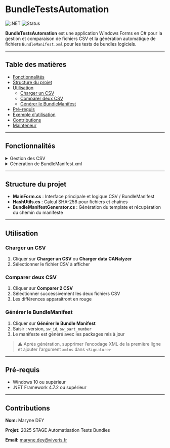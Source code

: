﻿# BundleTestsAutomation

![.NET](https://img.shields.io/badge/.NET-8.0-blue)
![Status](https://img.shields.io/badge/status-active-success)

**BundleTestsAutomation** est une application Windows Forms en C# pour la gestion et comparaison de fichiers CSV et la génération automatique de fichiers `BundleManifest.xml` pour les tests de bundles logiciels.

---

## Table des matières

- [Fonctionnalités](#fonctionnalités)
- [Structure du projet](#structure-du-projet)
- [Utilisation](#utilisation)
  - [Charger un CSV](#charger-un-csv)
  - [Comparer deux CSV](#comparer-deux-csv)
  - [Générer le BundleManifest](#générer-le-bundlemanifest)
- [Pré-requis](#pré-requis)
- [Exemple d’utilisation](#exemple-dutilisation)
- [Contributions](#contributions)
- [Mainteneur](#mainteneur)

---

## Fonctionnalités

<details>
<summary>Gestion des CSV</summary>

- Charger et afficher un CSV standard dans une grille.
- Charger un CSV CANalyzer filtré.
- Comparer deux CSV et mettre en évidence les différences en rouge.
- Synchronisation des grilles lors du scroll pour faciliter la comparaison.
</details>

<details>
<summary>Génération de BundleManifest.xml</summary>

- Génération d’un template XML complet avec :
  - Services et paramètres
  - Runlevels configurables
  - Packages avec `digest`, `filename`, `version` et arguments d’exécution
  - Signature XML conforme `xmldsig`
- Mise à jour automatique des packages et calcul du SHA-256 pour fichiers et dossiers
- Modification du second argument du package `WirelessManager` (`sw_id`)
- Boîtes de dialogue pour saisir : version, `sw_id` et `sw_part_number`
</details>

---

## Structure du projet

- **MainForm.cs** : Interface principale et logique CSV / BundleManifest
- **HashUtils.cs** : Calcul SHA-256 pour fichiers et chaînes
- **BundleManifestGenerator.cs** : Génération du template et récupération du chemin du manifeste

---

## Utilisation

### Charger un CSV

1. Cliquer sur **Charger un CSV** ou **Charger data CANalyzer**  
2. Sélectionner le fichier CSV à afficher  

### Comparer deux CSV

1. Cliquer sur **Comparer 2 CSV**  
2. Sélectionner successivement les deux fichiers CSV  
3. Les différences apparaîtront en rouge

### Générer le BundleManifest

1. Cliquer sur **Générer le Bundle Manifest**  
2. Saisir : version, `sw_id`, `sw_part_number`  
3. Le manifeste est généré avec les packages mis à jour  
> ⚠️ Après génération, supprimer l’encodage XML de la première ligne et ajouter l’argument `xmlns` dans `<Signature>`

---

## Pré-requis

- Windows 10 ou supérieur
- .NET Framework 4.7.2 ou supérieur

---

## Contributions
**Nom:** Maryne DEY

**Projet:** 2025 STAGE Automatisation Tests Bundles

**Email:** maryne.dey@viveris.fr